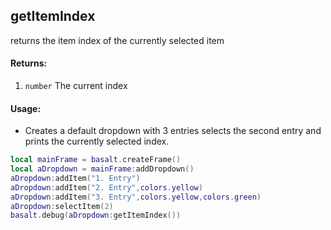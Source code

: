 ## getItemIndex
returns the item index of the currently selected item

#### Returns:
1. `number` The current index

#### Usage:
* Creates a default dropdown with 3 entries selects the second entry and prints the currently selected index.
```lua
local mainFrame = basalt.createFrame()
local aDropdown = mainFrame:addDropdown()
aDropdown:addItem("1. Entry")
aDropdown:addItem("2. Entry",colors.yellow)
aDropdown:addItem("3. Entry",colors.yellow,colors.green)
aDropdown:selectItem(2)
basalt.debug(aDropdown:getItemIndex())
```